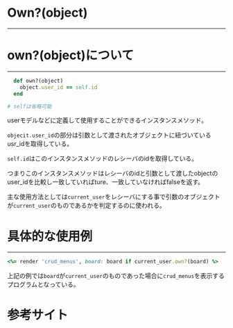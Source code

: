 # Own?(object)

---

# own?(object)について

---

```ruby
  def own?(object)
    object.user_id == self.id
  end

# selfは省略可能
```

userモデルなどに定義して使用することができるインスタンスメソッド。

`objecit.user_id`の部分は引数として渡されたオブジェクトに紐づいているusr_idを取得している。

`self.id`はこのインスタンスメソッドのレシーバのidを取得している。

つまりこのインスタンスメソッドはレシーバのidと引数として渡したobjectのuser_idを比較し一致していればture、一致していなければfalseを返す。

主な使用方法としては`current_user`をレシーバにする事で引数のオブジェクトが`current_user`のものであるかを判定するのに使われる。

# 具体的な使用例

---

```ruby
<%= render 'crud_menus', board: board if current_user.own?(board) %>
```

上記の例では`board`が`current_user`のものであった場合に`crud_menus`を表示するプログラムとなっている。

# 参考サイト
